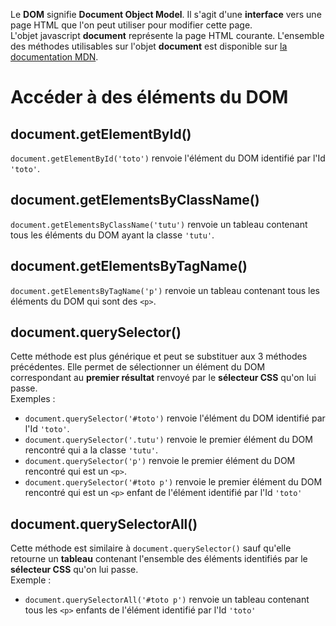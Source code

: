 Le **DOM** signifie **Document Object Model**. Il s'agit d'une **interface** vers une page HTML que l'on peut utiliser pour modifier cette page.</br>
L'objet javascript **document** représente la page HTML courante. L'ensemble des méthodes utilisables sur l'objet **document** 
est disponible sur [la documentation MDN](https://developer.mozilla.org/fr/docs/Web/API/Document).

# Accéder à des éléments du DOM

## document.getElementById()

`document.getElementById('toto')` renvoie l'élément du DOM identifié par l'Id `'toto'`.

## document.getElementsByClassName()

`document.getElementsByClassName('tutu')` renvoie un tableau contenant tous les éléments du DOM ayant la classe `'tutu'`.

## document.getElementsByTagName()

`document.getElementsByTagName('p')` renvoie un tableau contenant tous les éléments du DOM qui sont des `<p>`.

## document.querySelector()

Cette méthode est plus générique et peut se substituer aux 3 méthodes précédentes.
Elle permet de sélectionner un élément du DOM correspondant au **premier résultat** renvoyé par le **sélecteur CSS** qu'on lui passe.</br>
Exemples :

- `document.querySelector('#toto')` renvoie l'élément du DOM identifié par l'Id `'toto'`.
- `document.querySelector('.tutu')` renvoie le premier élément du DOM rencontré qui a la classe `'tutu'`.
- `document.querySelector('p')` renvoie le premier élément du DOM rencontré qui est un `<p>`.
- `document.querySelector('#toto p')` renvoie le premier élément du DOM rencontré qui est un `<p>` enfant de l'élément identifié par l'Id `'toto'`

## document.querySelectorAll()

Cette méthode est similaire à `document.querySelector()` sauf qu'elle retourne un **tableau** contenant l'ensemble des éléments identifiés par le **sélecteur CSS** qu'on lui passe.</br>
Exemple :
- `document.querySelectorAll('#toto p')` renvoie un tableau contenant tous les `<p>` enfants de l'élément identifié par l'Id `'toto'`
